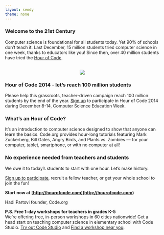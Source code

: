 ```yaml
---
layout: sendy
theme: none
---
```

### Welcome to the 21st Century
Computer science is foundational for all students today. Yet 90% of schools don’t teach it. Last December, 15 million students tried computer science in one week, thanks to educators like you! Since then, over 40 million students have tried the [Hour of Code](http://hourofcode.com). 

<br/>
<center>
<a href="http://youtu.be/srH1OEKB2LE"><img src="/images/fit-250/calling-teachers.png"/></a>
</center>

### Hour of Code 2014 - let’s reach 100 million students
Please help this grassroots, teacher-driven campaign reach 100 million students by the end of the year. [Sign up](http://hourofcode.com) to participate in Hour of Code 2014 during December 8-14, Computer Science Education Week.

### What’s an Hour of Code?
It’s an introduction to computer science designed to show that anyone can learn the basics. Code.org provides hour-long tutorials featuring Mark Zuckerberg, Bill Gates, Angry Birds, and Plants vs. Zombies — for your computer, tablet, smartphone, or with no computer at all! 

### No experience needed from teachers and students
We owe it to today’s students to start with one hour. Let’s make history.

[Sign up to participate](http://hourofcode.com), recruit a fellow teacher, or get your whole school to join the fun!

**Start now at [http://hourofcode.com](http://hourofcode.com)**

Hadi Partovi 
founder, Code.org

**P.S. Free 1-day workshops for teachers in grades K-5**<br />
We’re offering free, in-person workshops in 60 cities nationwide! Get a head start on teaching computer science in elementary school with Code Studio. [Try out Code Studio](http://studio.code.org) and [Find a workshop near you](http://code.org/k5).


